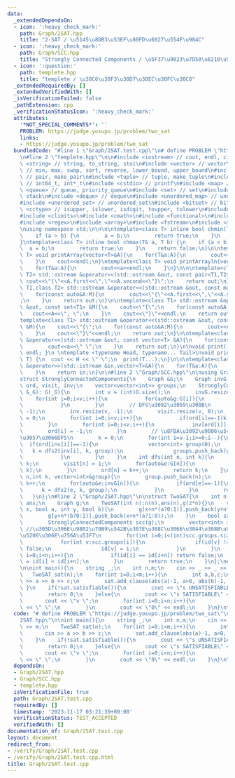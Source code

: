 ```yaml
---
data:
  _extendedDependsOn:
  - icon: ':heavy_check_mark:'
    path: Graph/2SAT.hpp
    title: "2-SAT / \u5145\u8DB3\u53EF\u80FD\u6027\u554F\u984C"
  - icon: ':heavy_check_mark:'
    path: Graph/SCC.hpp
    title: "Strongly Connected Components / \u5F37\u9023\u7D50\u6210\u5206\u5206\u89E3"
  - icon: ':question:'
    path: templete.hpp
    title: "templete / \u30C6\u30F3\u30D7\u30EC\u30FC\u30C8"
  _extendedRequiredBy: []
  _extendedVerifiedWith: []
  _isVerificationFailed: false
  _pathExtension: cpp
  _verificationStatusIcon: ':heavy_check_mark:'
  attributes:
    '*NOT_SPECIAL_COMMENTS*': ''
    PROBLEM: https://judge.yosupo.jp/problem/two_sat
    links:
    - https://judge.yosupo.jp/problem/two_sat
  bundledCode: "#line 1 \"Graph/2SAT.test.cpp\"\n# define PROBLEM \"https://judge.yosupo.jp/problem/two_sat\"\
    \n#line 2 \"templete.hpp\"\n\n#include <iostream> // cout, endl, cin\n#include\
    \ <string> // string, to_string, stoi\n#include <vector> // vector\n#include <algorithm>\
    \ // min, max, swap, sort, reverse, lower_bound, upper_bound\n#include <utility>\
    \ // pair, make_pair\n#include <tuple> // tuple, make_tuple\n#include <cstdint>\
    \ // int64_t, int*_t\n#include <cstdio> // printf\n#include <map> // map\n#include\
    \ <queue> // queue, priority_queue\n#include <set> // set\n#include <stack> //\
    \ stack\n#include <deque> // deque\n#include <unordered_map> // unordered_map\n\
    #include <unordered_set> // unordered_set\n#include <bitset> // bitset\n#include\
    \ <cctype> // isupper, islower, isdigit, toupper, tolower\n#include <iomanip>\n\
    #include <climits>\n#include <cmath>\n#include <functional>\n#include <numeric>\n\
    #include <regex>\n#include <array>\n#include <fstream>\n#include <sstream>\n\n\
    \nusing namespace std;\n\n\n\ntemplate<class T> inline bool chmin(T& a, T b) {\n\
    \    if (a > b) {\n        a = b;\n        return true;\n    }\n    return false;\n\
    }\ntemplate<class T> inline bool chmax(T& a, T b) {\n    if (a < b) {\n      \
    \  a = b;\n        return true;\n    }\n    return false;\n}\n\ntemplate<class\
    \ T> void printArray(vector<T>&A){\n    for(T&a:A){\n        cout<<a<<\" \";\n\
    \    }\n    cout<<endl;\n}\ntemplate<class T> void printArrayln(vector<T>&A){\n\
    \    for(T&a:A){\n        cout<<a<<endl;\n    }\n}\n\n\ntemplate<class T1,class\
    \ T2> std::ostream &operator<<(std::ostream &out, const pair<T1,T2> &A){\n   \
    \ cout<<\"{\"<<A.first<<\",\"<<A.second<<\"}\";\n    return out;\n}\n\ntemplate<class\
    \ T1,class T2> std::ostream &operator<<(std::ostream &out, const map<T1,T2> &M){\n\
    \    for(const auto&A:M){\n        cout<<\"{\"<<A.first<<\",\"<<A.second<<\"}\"\
    ;\n    }\n    return out;\n}\n\ntemplate<class T1> std::ostream &operator<<(std::ostream\
    \ &out, const set<T1> &M){\n    cout<<\"{\";\n    for(const auto&A:M){\n     \
    \   cout<<A<<\", \";\n    }\n    cout<<\"}\"<<endl;\n    return out;\n}\n\n\n\
    template<class T1> std::ostream &operator<<(std::ostream &out, const multiset<T1>\
    \ &M){\n    cout<<\"{\";\n    for(const auto&A:M){\n        cout<<A<<\", \";\n\
    \    }\n    cout<<\"}\"<<endl;\n    return out;\n}\n\ntemplate<class T> std::ostream\
    \ &operator<<(std::ostream &out, const vector<T> &A){\n    for(const T &a:A){\n\
    \        cout<<a<<\" \";\n    }\n    return out;\n}\n\nvoid print() { cout <<\
    \ endl; }\n \ntemplate <typename Head, typename... Tail>\nvoid print(Head H, Tail...\
    \ T) {\n  cout << H << \" \";\n  print(T...);\n}\n\n\ntemplate<class T> std::istream\
    \ &operator>>(std::istream &in,vector<T>&A){\n    for(T&a:A){\n        std::cin>>a;\n\
    \    }\n    return in;\n}\n\n#line 2 \"Graph/SCC.hpp\"\n\nusing Graph = vector<vector<int>>;\n\
    struct StronglyConnectedComponents{\n    Graph &G;\n    Graph invG;\n    vector<int>\
    \ ord, visit, inv;\n    vector<vector<int>> groups;\n    StronglyConnectedComponents(Graph\
    \ &_G): G(_G){\n        int v = (int)G.size();\n        invG.resize(v);\n    \
    \    for(int i=0;i<v;i++){\n            for(auto&g:G[i]){\n                invG[g].push_back(i);\n\
    \            }\n        }\n        // DFS\u3092\u3059\u308B\n        ord.resize(v,\
    \ -1);\n        inv.resize(v, -1);\n        visit.resize(v, 0);\n        int k\
    \ = 0;\n        for(int i=0;i<v;i++){\n            if(ord[i]==-1)k = dfs(i, k);\n\
    \        }\n        for(int i=0;i<v;i++){\n            inv[ord[i]] = i;\n    \
    \        ord[i] = -1;\n        }\n        // \u8FBA\u3092\u9006\u5411\u304D\u306B\
    \u3057\u3066DFS\n        k = 0;\n        for(int i=v-1;i>=0;i--){\n          \
    \  if(ord[inv[i]]==-1){\n                vector<int> group(0);\n             \
    \   k = dfs2(inv[i], k, group);\n                groups.push_back(group);  \n\
    \            }\n        }\n    }\n    int dfs(int n, int k){\n        if(visit[n])return\
    \ k;\n        visit[n] = 1;\n        for(auto&e:G[n]){\n            k = dfs(e,\
    \ k);\n        }\n        ord[n] = k++;\n        return k;\n    }\n    int dfs2(int\
    \ n,int k, vector<int>&group){\n        group.push_back(n);\n        ord[n] =\
    \ k++;\n        for(auto&e:invG[n]){\n            if(ord[e]==-1){\n          \
    \      k = dfs2(e, k, group);\n            }\n        }\n        return k;\n \
    \   }\n};\n#line 2 \"Graph/2SAT.hpp\"\n\nstruct TwoSAT{\n    int n;\n    vector<bool>\
    \ ans;\n    Graph g;\n    TwoSAT(int n):n(n),ans(n),g(2*n){}\n    void add_clause(int\
    \ x, bool a, int y, bool b){\n        g[x+n*(a?0:1)].push_back(y+n*(b?1:0));\n\
    \        g[y+n*(b?0:1)].push_back(x+n*(a?1:0));\n    }\n    bool satisfiable(){\n\
    \        StronglyConnectedComponents scc(g);\n        vector<int> id(n*2, -1);\
    \ //\u305D\u306E\u9802\u70B9\u542B\u307E\u308C\u3066\u3044\u308B\u9023\u7D50\u6210\
    \u5206\u306E\u756A\u53F7\n        for(int i=0;i<(int)scc.groups.size();i++){\n\
    \            for(int v:scc.groups[i]){\n                if(id[v] != -1) return\
    \ false;\n                id[v] = i;\n            }\n        }\n        for(int\
    \ i=0;i<n;i++){\n            if(id[i] == id[i+n]) return false;\n            ans[i]\
    \ = id[i] < id[i+n];\n        }\n        return true;\n    }\n};\n#line 3 \"Graph/2SAT.test.cpp\"\
    \n\nint main(){\n    string _;\n    int n,m;\n    cin >> _ >> _ >> n >> m;\n \
    \   TwoSAT sat(n);\n    for(int i=0;i<m;i++){\n        int a,b,c;\n        cin\
    \ >> a >> b >> c;\n        sat.add_clause(abs(a)-1, a>0, abs(b)-1, b>0);\n   \
    \ }\n    if(!sat.satisfiable()){\n        cout << \"s UNSATISFIABLE\" << endl;\n\
    \        return 0;\n    }else{\n        cout << \"s SATISFIABLE\" << endl;\n \
    \       cout << \"v \";\n        for(int i=0;i<n;i++){\n            cout << (sat.ans[i]?i+1:-i-1)\
    \ << \" \";\n        }\n        cout << \"0\" << endl;\n    }\n}\n"
  code: "# define PROBLEM \"https://judge.yosupo.jp/problem/two_sat\"\n# include \"\
    2SAT.hpp\"\n\nint main(){\n    string _;\n    int n,m;\n    cin >> _ >> _ >> n\
    \ >> m;\n    TwoSAT sat(n);\n    for(int i=0;i<m;i++){\n        int a,b,c;\n \
    \       cin >> a >> b >> c;\n        sat.add_clause(abs(a)-1, a>0, abs(b)-1, b>0);\n\
    \    }\n    if(!sat.satisfiable()){\n        cout << \"s UNSATISFIABLE\" << endl;\n\
    \        return 0;\n    }else{\n        cout << \"s SATISFIABLE\" << endl;\n \
    \       cout << \"v \";\n        for(int i=0;i<n;i++){\n            cout << (sat.ans[i]?i+1:-i-1)\
    \ << \" \";\n        }\n        cout << \"0\" << endl;\n    }\n}\n"
  dependsOn:
  - Graph/2SAT.hpp
  - Graph/SCC.hpp
  - templete.hpp
  isVerificationFile: true
  path: Graph/2SAT.test.cpp
  requiredBy: []
  timestamp: '2023-11-17 03:21:39+09:00'
  verificationStatus: TEST_ACCEPTED
  verifiedWith: []
documentation_of: Graph/2SAT.test.cpp
layout: document
redirect_from:
- /verify/Graph/2SAT.test.cpp
- /verify/Graph/2SAT.test.cpp.html
title: Graph/2SAT.test.cpp
---
```


